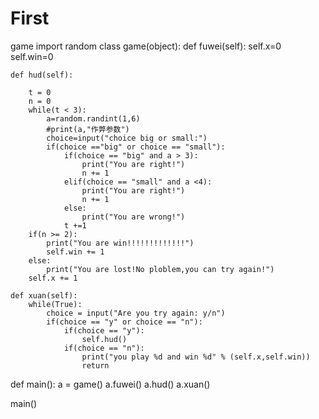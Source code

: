 # First
game
import random
class game(object):
	def fuwei(self):
		self.x=0
		self.win=0

	def hud(self):
		
		t = 0
		n = 0
		while(t < 3):
			a=random.randint(1,6)
			#print(a,"作弊参数")
			choice=input("choice big or small:")
			if(choice =="big" or choice == "small"):
				if(choice == "big" and a > 3):
					print("You are right!")
					n += 1
				elif(choice == "small" and a <4):
					print("You are right!")
					n += 1
				else:
					print("You are wrong!")
				t +=1
		if(n >= 2):
			print("You are win!!!!!!!!!!!!!")
			self.win += 1
		else:
			print("You are lost!No ploblem,you can try again!")
		self.x += 1
	
	def xuan(self):
		while(True):
			choice = input("Are you try again: y/n")
			if(choice == "y" or choice == "n"):
				if(choice == "y"):
					self.hud()
				if(choice == "n"):
					print("you play %d and win %d" % (self.x,self.win))
					return
def main():
	a = game()
	a.fuwei()
	a.hud()
	a.xuan()

main()	
